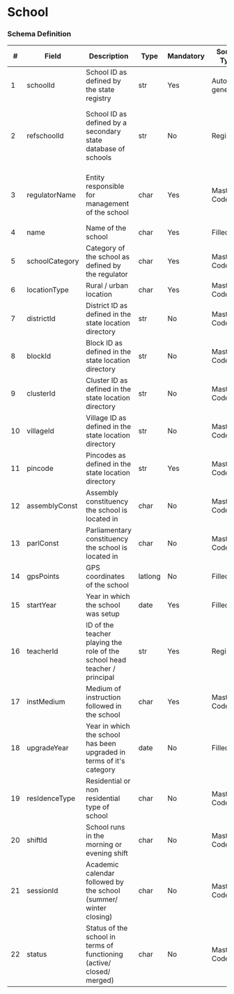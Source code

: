 School
===

### Schema Definition 

|**#**|**Field**|**Description**|**Type**|**Mandatory**|**Source Type**|**Source overview**|**Comments**|
|---------|---------|--------|--------|--------|--------|--------|---------------|
|1|schoolId|School ID as defined by the state registry|str|Yes|Auto generated|-||
|2|refschoolId|School ID as defined by a secondary state database of schools|str|No|Registry|Brownfield school registry|Existing state masterlists such as Manav Sampada in UP|
|3|regulatorName|Entity responsible for management of the school|char|Yes|Master Codes|School management codes|Typically Department of Education or KV, JNV, KGBV|
|4|name|Name of the school|char|Yes|Filled|-||
|5|schoolCategory|Category of the school as defined by the regulator|char|Yes|Master Codes|School category codes||
|6|locationType|Rural / urban location|char|Yes|Master Codes|Rural Urban Codes||
|7|districtId|District ID as defined in the state location directory|str|No|Master Codes|Location codes||
|8|blockId|Block ID as defined in the state location directory|str|No|Master Codes|Location codes||
|9|clusterId|Cluster ID as defined in the state location directory|str|No|Master Codes|Location codes||
|10|villageId|Village ID as defined in the state location directory|str|No|Master Codes|Location codes||
|11|pincode|Pincodes as defined in the state location directory|str|Yes|Master Codes|Location codes||
|12|assemblyConst|Assembly constituency the school is located in|char|No|Master Codes|Constituency codes||
|13|parlConst|Parliamentary constituency the school is located in |char|No|Master Codes|Constituency codes||
|14|gpsPoints|GPS coordinates of the school|latlong|No|Filled|-||
|15|startYear|Year in which the school was setup|date|Yes|Filled|-||
|16|teacherId|ID of the teacher playing the role of the school head teacher / principal|str|Yes|Registry|Teacher registry||
|17|instMedium|Medium of instruction followed in the school|char|Yes|Master Codes|Instruction codes||
|18|upgradeYear|Year in which the school has been upgraded in terms of it's category|date|No|Filled|-||
|19|resIdenceType|Residential or non residential type of school|char|No|Master Codes|Type of residence codes||
|20|shiftId|School runs in the morning or evening shift|char|No|Master Codes|Shift codes||
|21|sessionId|Academic calendar followed by the school (summer/ winter closing)|char|No|Master Codes|Session codes||
|22|status|Status of the school in terms of functioning (active/ closed/ merged)|char|No|Master Codes|Status codes||

